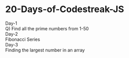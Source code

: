 # 20-Days-of-Codestreak-JS
Day-1
<br>Q) Find all the prime numbers from 1-50 </br>
Day-2
<br>Fibonacci Series</br>
Day-3
<br>Finding the largest number in an array</br>
